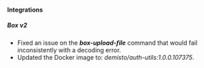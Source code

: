 
#### Integrations

##### Box v2

- Fixed an issue on the ***box-upload-file*** command that would fail inconsistently with a decoding error.
- Updated the Docker image to: *demisto/auth-utils:1.0.0.107375*.